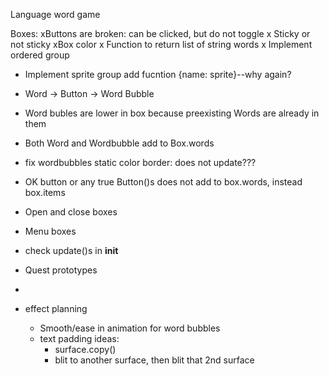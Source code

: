 Language word game

Boxes:
xButtons are broken: can be clicked, but do not toggle
x Sticky or not sticky 
xBox color 
x Function to return list of string words
x Implement ordered group
- Implement sprite group add fucntion {name: sprite}--why again?
- Word -> Button -> Word Bubble
- Word bubles are lower in box because preexisting Words are already in them 
- Both Word and Wordbubble add to Box.words
- fix wordbubbles static color border: does not update???
- OK button or any true Button()s does not add to box.words, instead box.items

- Open and close boxes 
- Menu boxes

- check update()s in __init__
- Quest prototypes
- 
- effect planning
  - Smooth/ease in animation for word bubbles
  - text padding ideas:
    - surface.copy()
    - blit to another surface, then blit that 2nd surface